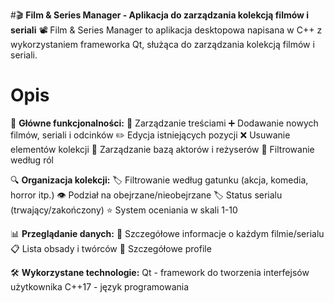 #🎬 **Film & Series Manager - Aplikacja do zarządzania kolekcją filmów i seriali**
📽️ Film & Series Manager to aplikacja desktopowa napisana w C++ z wykorzystaniem frameworka Qt, służąca do zarządzania kolekcją filmów i seriali. 

# Opis
🌟 **Główne funkcjonalności:**
🎥 Zarządzanie treściami
   ➕ Dodawanie nowych filmów, seriali i odcinków
   ✏️ Edycja istniejących pozycji
   ❌ Usuwanie elementów kolekcji
   👥 Zarządzanie bazą aktorów i reżyserów
   🔄 Filtrowanie według ról
   
🔍 **Organizacja kolekcji:**
   🏷️ Filtrowanie według gatunku (akcja, komedia, horror itp.)
   👁️ Podział na obejrzane/nieobejrzane
   🏷️ Status serialu (trwający/zakończony)
   ⭐ System oceniania w skali 1-10

📊 **Przeglądanie danych:**
  🔎 Szczegółowe informacje o każdym filmie/serialu
  📋 Lista obsady i twórców
  📝 Szczegółowe profile

🛠️ **Wykorzystane technologie:**
  Qt - framework do tworzenia interfejsów użytkownika
  C++17 - język programowania
